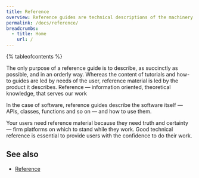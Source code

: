 ```yaml
---
title: Reference
overview: Reference guides are technical descriptions of the machinery and how to operate it. Reference material is information-oriented.
permalink: /docs/reference/
breadcrumbs:
  - title: Home
    url: /
---
```


{% tableofcontents %}

The only purpose of a reference guide is to describe, as succinctly as possible, and in an orderly way. Whereas the content of tutorials and how-to guides are led by needs of the user, reference material is led by the product it describes.
Reference — information oriented, theoretical knowledge, that serves our work

In the case of software, reference guides describe the software itself — APIs, classes, functions and so on — and how to use them.

Your users need reference material because they need truth and certainty — firm platforms on which to stand while they work. Good technical reference is essential to provide users with the confidence to do their work.

## See also

- [Reference](https://diataxis.fr/reference/)
